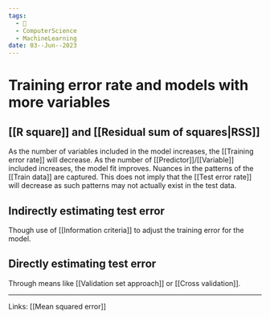 ```yaml
---
tags:
  - 🌱
  - ComputerScience
  - MachineLearning
date: 03--Jun--2023
---
```


# Training error rate and models with more variables
## [[R square]] and [[Residual sum of squares|RSS]]
As the number of variables included in the model increases, the [[Training error rate]] will decrease. As the number of [[Predictor]]/[[Variable]] included increases, the model fit improves. Nuances in the patterns of the [[Train data]] are captured.
This does not imply that the [[Test error rate]] will decrease as such patterns may not actually exist in the test data.
## Indirectly estimating test error
Though use of [[Information criteria]] to adjust the training error for the model.
## Directly estimating test error
Through means like [[Validation set approach]] or [[Cross validation]].

---
Links: [[Mean squared error]]